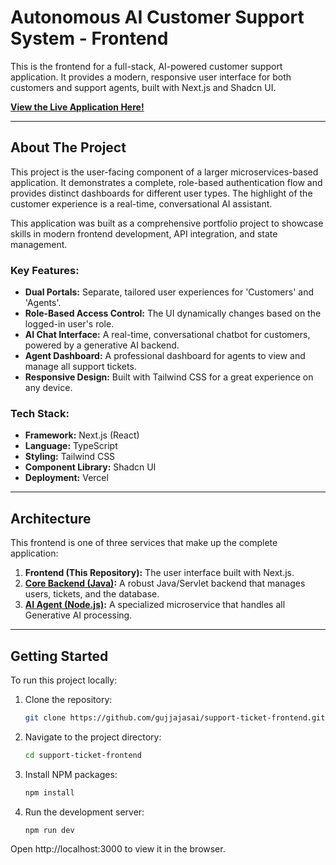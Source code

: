 # Autonomous AI Customer Support System - Frontend

This is the frontend for a full-stack, AI-powered customer support application. It provides a modern, responsive user interface for both customers and support agents, built with Next.js and Shadcn UI.

**[View the Live Application Here!](https://support-ticket-frontend-gujjajasai.vercel.app)** 

---

## About The Project

This project is the user-facing component of a larger microservices-based application. It demonstrates a complete, role-based authentication flow and provides distinct dashboards for different user types. The highlight of the customer experience is a real-time, conversational AI assistant.

This application was built as a comprehensive portfolio project to showcase skills in modern frontend development, API integration, and state management.

### Key Features:
*   **Dual Portals:** Separate, tailored user experiences for 'Customers' and 'Agents'.
*   **Role-Based Access Control:** The UI dynamically changes based on the logged-in user's role.
*   **AI Chat Interface:** A real-time, conversational chatbot for customers, powered by a generative AI backend.
*   **Agent Dashboard:** A professional dashboard for agents to view and manage all support tickets.
*   **Responsive Design:** Built with Tailwind CSS for a great experience on any device.

### Tech Stack:
*   **Framework:** Next.js (React)
*   **Language:** TypeScript
*   **Styling:** Tailwind CSS
*   **Component Library:** Shadcn UI
*   **Deployment:** Vercel

---

## Architecture

This frontend is one of three services that make up the complete application:

1.  **Frontend (This Repository):** The user interface built with Next.js.
2.  **[Core Backend (Java)](https://github.com/gujjajasai/support-ticket-backend):** A robust Java/Servlet backend that manages users, tickets, and the database.
3.  **[AI Agent (Node.js)](https://github.com/gujjajasai/ai-agent-service):** A specialized microservice that handles all Generative AI processing. 

---

## Getting Started

To run this project locally:

1. Clone the repository:
   ```sh
   git clone https://github.com/gujjajasai/support-ticket-frontend.git

2. Navigate to the project directory:
    ```sh
    cd support-ticket-frontend
3. Install NPM packages:
    ```sh
    npm install
4. Run the development server:
    ```sh
    npm run dev


Open http://localhost:3000 to view it in the browser.
